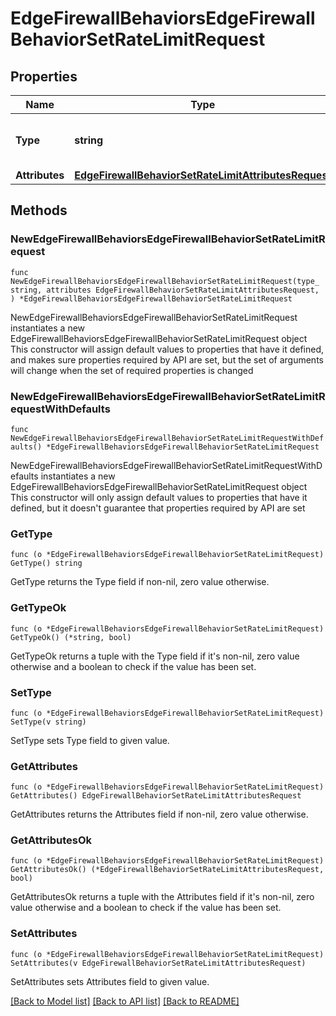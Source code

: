 # EdgeFirewallBehaviorsEdgeFirewallBehaviorSetRateLimitRequest

## Properties

Name | Type | Description | Notes
------------ | ------------- | ------------- | -------------
**Type** | **string** | * &#x60;set_rate_limit&#x60; - set_rate_limit | 
**Attributes** | [**EdgeFirewallBehaviorSetRateLimitAttributesRequest**](EdgeFirewallBehaviorSetRateLimitAttributesRequest.md) |  | 

## Methods

### NewEdgeFirewallBehaviorsEdgeFirewallBehaviorSetRateLimitRequest

`func NewEdgeFirewallBehaviorsEdgeFirewallBehaviorSetRateLimitRequest(type_ string, attributes EdgeFirewallBehaviorSetRateLimitAttributesRequest, ) *EdgeFirewallBehaviorsEdgeFirewallBehaviorSetRateLimitRequest`

NewEdgeFirewallBehaviorsEdgeFirewallBehaviorSetRateLimitRequest instantiates a new EdgeFirewallBehaviorsEdgeFirewallBehaviorSetRateLimitRequest object
This constructor will assign default values to properties that have it defined,
and makes sure properties required by API are set, but the set of arguments
will change when the set of required properties is changed

### NewEdgeFirewallBehaviorsEdgeFirewallBehaviorSetRateLimitRequestWithDefaults

`func NewEdgeFirewallBehaviorsEdgeFirewallBehaviorSetRateLimitRequestWithDefaults() *EdgeFirewallBehaviorsEdgeFirewallBehaviorSetRateLimitRequest`

NewEdgeFirewallBehaviorsEdgeFirewallBehaviorSetRateLimitRequestWithDefaults instantiates a new EdgeFirewallBehaviorsEdgeFirewallBehaviorSetRateLimitRequest object
This constructor will only assign default values to properties that have it defined,
but it doesn't guarantee that properties required by API are set

### GetType

`func (o *EdgeFirewallBehaviorsEdgeFirewallBehaviorSetRateLimitRequest) GetType() string`

GetType returns the Type field if non-nil, zero value otherwise.

### GetTypeOk

`func (o *EdgeFirewallBehaviorsEdgeFirewallBehaviorSetRateLimitRequest) GetTypeOk() (*string, bool)`

GetTypeOk returns a tuple with the Type field if it's non-nil, zero value otherwise
and a boolean to check if the value has been set.

### SetType

`func (o *EdgeFirewallBehaviorsEdgeFirewallBehaviorSetRateLimitRequest) SetType(v string)`

SetType sets Type field to given value.


### GetAttributes

`func (o *EdgeFirewallBehaviorsEdgeFirewallBehaviorSetRateLimitRequest) GetAttributes() EdgeFirewallBehaviorSetRateLimitAttributesRequest`

GetAttributes returns the Attributes field if non-nil, zero value otherwise.

### GetAttributesOk

`func (o *EdgeFirewallBehaviorsEdgeFirewallBehaviorSetRateLimitRequest) GetAttributesOk() (*EdgeFirewallBehaviorSetRateLimitAttributesRequest, bool)`

GetAttributesOk returns a tuple with the Attributes field if it's non-nil, zero value otherwise
and a boolean to check if the value has been set.

### SetAttributes

`func (o *EdgeFirewallBehaviorsEdgeFirewallBehaviorSetRateLimitRequest) SetAttributes(v EdgeFirewallBehaviorSetRateLimitAttributesRequest)`

SetAttributes sets Attributes field to given value.



[[Back to Model list]](../README.md#documentation-for-models) [[Back to API list]](../README.md#documentation-for-api-endpoints) [[Back to README]](../README.md)



